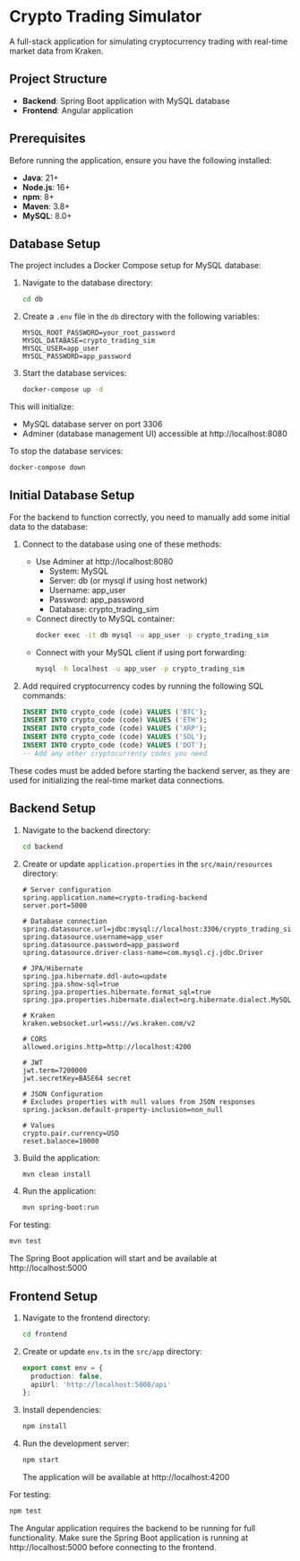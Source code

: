 # Crypto Trading Simulator

A full-stack application for simulating cryptocurrency trading with real-time market data from Kraken.

## Project Structure

- **Backend**: Spring Boot application with MySQL database
- **Frontend**: Angular application

## Prerequisites

Before running the application, ensure you have the following installed:

- **Java**: 21+
- **Node.js**: 16+
- **npm**: 8+
- **Maven**: 3.8+
- **MySQL**: 8.0+

## Database Setup

The project includes a Docker Compose setup for MySQL database:

1. Navigate to the database directory:
    ```bash
    cd db
    ```

2. Create a `.env` file in the `db` directory with the following variables:
    ```
    MYSQL_ROOT_PASSWORD=your_root_password
    MYSQL_DATABASE=crypto_trading_sim
    MYSQL_USER=app_user
    MYSQL_PASSWORD=app_password
    ```

3. Start the database services:
    ```bash
    docker-compose up -d
    ```

This will initialize:
- MySQL database server on port 3306
- Adminer (database management UI) accessible at http://localhost:8080

To stop the database services:
```bash
docker-compose down
```

## Initial Database Setup

For the backend to function correctly, you need to manually add some initial data to the database:

1. Connect to the database using one of these methods:
    - Use Adminer at http://localhost:8080 
      - System: MySQL
      - Server: db (or mysql if using host network)
      - Username: app_user
      - Password: app_password
      - Database: crypto_trading_sim
    - Connect directly to MySQL container:
      ```bash
      docker exec -it db mysql -u app_user -p crypto_trading_sim
      ```
    - Connect with your MySQL client if using port forwarding:
      ```bash
      mysql -h localhost -u app_user -p crypto_trading_sim
      ```

2. Add required cryptocurrency codes by running the following SQL commands:

    ```sql
    INSERT INTO crypto_code (code) VALUES ('BTC');
    INSERT INTO crypto_code (code) VALUES ('ETH');
    INSERT INTO crypto_code (code) VALUES ('XRP');
    INSERT INTO crypto_code (code) VALUES ('SOL');
    INSERT INTO crypto_code (code) VALUES ('DOT');
    -- Add any other cryptocurrency codes you need
    ```

These codes must be added before starting the backend server, as they are used for initializing the real-time market data connections.

## Backend Setup

1. Navigate to the backend directory:
    ```bash
    cd backend
    ```

2. Create or update `application.properties` in the `src/main/resources` directory:
    ```properties
    # Server configuration
    spring.application.name=crypto-trading-backend
    server.port=5000

    # Database connection
    spring.datasource.url=jdbc:mysql://localhost:3306/crypto_trading_sim
    spring.datasource.username=app_user
    spring.datasource.password=app_password
    spring.datasource.driver-class-name=com.mysql.cj.jdbc.Driver

    # JPA/Hibernate
    spring.jpa.hibernate.ddl-auto=update
    spring.jpa.show-sql=true
    spring.jpa.properties.hibernate.format_sql=true
    spring.jpa.properties.hibernate.dialect=org.hibernate.dialect.MySQL8Dialect

    # Kraken
    kraken.websocket.url=wss://ws.kraken.com/v2

    # CORS
    allowed.origins.http=http://localhost:4200

    # JWT
    jwt.term=7200000
    jwt.secretKey=BASE64 secret

    # JSON Configuration
    # Excludes properties with null values from JSON responses
    spring.jackson.default-property-inclusion=non_null

    # Values
    crypto.pair.currency=USD
    reset.balance=10000
    ```

3. Build the application:
    ```bash
    mvn clean install
    ```

4. Run the application:
    ```bash
    mvn spring-boot:run
    ```

For testing:
```bash
mvn test
```

The Spring Boot application will start and be available at http://localhost:5000

## Frontend Setup

1. Navigate to the frontend directory:
    ```bash
    cd frontend
    ```

2. Create or update `env.ts` in the `src/app` directory:
    ```typescript
    export const env = {
      production: false,
      apiUrl: 'http://localhost:5000/api'
    };
    ```

3. Install dependencies:
    ```bash
    npm install
    ```

4. Run the development server:
    ```bash
    npm start
    ```
   The application will be available at http://localhost:4200

For testing:
```bash
npm test
```

The Angular application requires the backend to be running for full functionality. Make sure the Spring Boot application is running at http://localhost:5000 before connecting to the frontend.